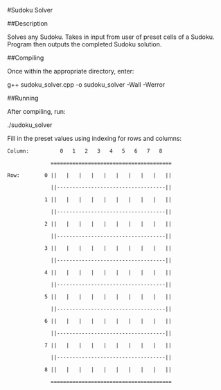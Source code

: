 #Sudoku Solver

##Description

Solves any Sudoku. Takes in input from user of preset cells of a Sudoku.
Program then outputs the completed Sudoku solution.

##Compiling

Once within the appropriate directory, enter:

g++ sudoku_solver.cpp -o sudoku_solver -Wall -Werror

##Running

After compiling, run:

./sudoku_solver

Fill in the preset values using indexing for rows and columns:

	Column:			 0   1   2   3   4   5   6   7   8

				  =======================================

	Row:		0 ||   |   |   |   |   |   |   |   |   ||

				  ||-----------------------------------||

				1 ||   |   |   |   |   |   |   |   |   ||

				  ||-----------------------------------||

				2 ||   |   |   |   |   |   |   |   |   ||

				  ||-----------------------------------||

				3 ||   |   |   |   |   |   |   |   |   ||

				  ||-----------------------------------||

				4 ||   |   |   |   |   |   |   |   |   ||

				  ||-----------------------------------||

				5 ||   |   |   |   |   |   |   |   |   ||

				  ||-----------------------------------||

				6 ||   |   |   |   |   |   |   |   |   ||

				  ||-----------------------------------||

				7 ||   |   |   |   |   |   |   |   |   ||

				  ||-----------------------------------||

				8 ||   |   |   |   |   |   |   |   |   ||

				  =======================================

